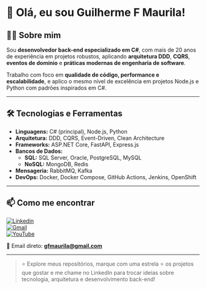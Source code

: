 # 👋 Olá, eu sou Guilherme F Maurila!

## 👨‍💻 Sobre mim

Sou **desenvolvedor back-end especializado em C#**, com mais de 20 anos de experiência em projetos robustos, aplicando **arquitetura DDD**, **CQRS**, **eventos de domínio** e **práticas modernas de engenharia de software**.

Trabalho com foco em **qualidade de código, performance e escalabilidade**, e aplico o mesmo nível de excelência em projetos Node.js e Python com padrões inspirados em C#.

---

## 🛠️ Tecnologias e Ferramentas

- **Linguagens:** C# (principal), Node.js, Python
- **Arquitetura:** DDD, CQRS, Event-Driven, Clean Architecture
- **Frameworks:** ASP.NET Core, FastAPI, Express.js
- **Bancos de Dados:**
  - **SQL:** SQL Server, Oracle, PostgreSQL, MySQL
  - **NoSQL:** MongoDB, Redis
- **Mensageria:** RabbitMQ, Kafka
- **DevOps:** Docker, Docker Compose, GitHub Actions, Jenkins, OpenShift

---

## 📫 Como me encontrar

[![Linkedin](https://img.shields.io/badge/-Guilherme_Figueiras_Maurila-blue?style=flat-square&logo=Linkedin&logoColor=white)](https://www.linkedin.com/in/guilhermemaurila-dev)  
[![Gmail](https://img.shields.io/badge/-gfmaurila@gmail.com-c14438?style=flat-square&logo=Gmail&logoColor=white)](mailto:gfmaurila@gmail.com)  
[![YouTube](https://img.shields.io/badge/YouTube-FF0000?style=flat-square&logo=youtube&logoColor=white)](https://www.youtube.com/channel/UCjy19AugQHIhyE0Nv558jcQ)

📧 Email direto: **gfmaurila@gmail.com**

---

> ⭐️ Explore meus repositórios, marque com uma estrela ⭐ os projetos que gostar e me chame no LinkedIn para trocar ideias sobre tecnologia, arquitetura e desenvolvimento back-end!
